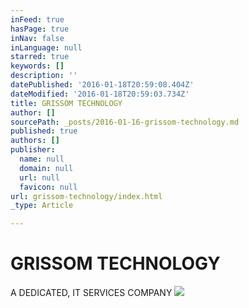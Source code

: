 ```yaml
---
inFeed: true
hasPage: true
inNav: false
inLanguage: null
starred: true
keywords: []
description: ''
datePublished: '2016-01-18T20:59:08.404Z'
dateModified: '2016-01-18T20:59:03.734Z'
title: GRISSOM TECHNOLOGY
author: []
sourcePath: _posts/2016-01-16-grissom-technology.md
published: true
authors: []
publisher:
  name: null
  domain: null
  url: null
  favicon: null
url: grissom-technology/index.html
_type: Article

---
```

# GRISSOM TECHNOLOGY

A DEDICATED, IT SERVICES COMPANY
![](https://the-grid-user-content.s3-us-west-2.amazonaws.com/9fa38538-aabb-4d19-8eca-c788c18d9e5a.jpg)